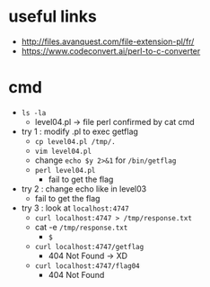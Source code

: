 # useful links
* http://files.avanquest.com/file-extension-pl/fr/
* https://www.codeconvert.ai/perl-to-c-converter

# cmd
* ``ls -la``
    * level04.pl -> file perl confirmed by cat cmd
* try 1 : modify .pl to exec getflag
    * ``cp level04.pl /tmp/.``
    * ``vim level04.pl``
    * change ``echo $y 2>&1`` for ``/bin/getflag``
    * ``perl level04.pl``
        * fail to get the flag
* try 2 : change echo like in level03
    * fail to get the flag
* try 3 : look at ``localhost:4747``
    * ``curl localhost:4747 > /tmp/response.txt``
    * cat -e ``/tmp/response.txt``
        * ``$``
    * ``curl localhost:4747/getflag``
        * 404 Not Found -> XD
    * ``curl localhost:4747/flag04``
        * 404 Not Found
